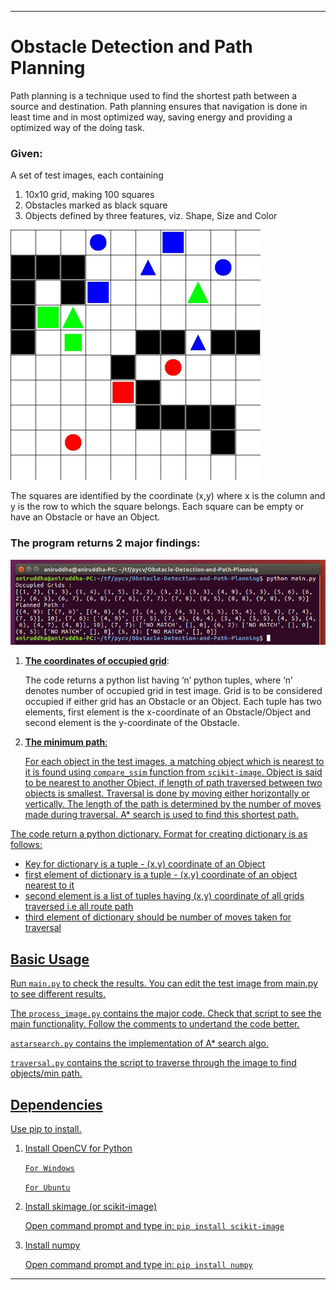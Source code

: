 <hr>

# Obstacle Detection and Path Planning
Path planning is a technique used to find the shortest path between a source and destination.
Path planning ensures that navigation is done in least time and in most optimized way, saving energy and providing a optimized way of the doing task.

### Given:

A set of test images, each containing

1. 10x10 grid, making 100 squares
2. Obstacles marked as black square
3. Objects defined by three features, viz. Shape, Size and Color 

<img src="https://github.com/sahooj105/Major-Project/blob/master/test_images/test_image4.jpg" width="400" height= "400" />

The squares are identified by the coordinate (x,y) where x is the column and y is the row to which the square belongs. Each square
can be empty or have an Obstacle or have an Object.

### The program returns 2 major findings:

<img src="https://github.com/sahooj105/Major-Project/blob/master/screenshot.png" />


1. <b><u>The coordinates of occupied grid</u></b>:

	The code returns a python list having ‘n’ python tuples, where ‘n’ denotes number of occupied grid in test image. Grid is to be considered occupied if either grid has an Obstacle or an Object. Each tuple has two elements, first element is the x-coordinate of an Obstacle/Object and second element is the y-coordinate of the Obstacle.

2. <b><u/>The minimum path<u/></b>:

	For each object in the test images, a matching object which is nearest to it is found using `compare_ssim` function from `scikit-image`. Object is said to be nearest to another Object, if length of path traversed between two objects is smallest. Traversal is done by moving either horizontally or vertically. The length of the path is determined by the number of moves made during traversal. [A* search](https://en.wikipedia.org/wiki/A*_search_algorithm) is used to find this shortest path.


The code return a python dictionary. Format for creating dictionary is as follows:
* Key for dictionary is a tuple - (x,y) coordinate of an Object
* first element of dictionary is a tuple - (x,y) coordinate of an object nearest to it
* second element is a list of tuples having (x,y) coordinate of all grids traversed i.e all route path
* third element of dictionary should be number of moves taken for traversal


## Basic Usage

Run `main.py` to check the results.
You can edit the test image from main.py to see different results.

The `process_image.py` contains the major code.
Check that script to see the main functionality.
Follow the comments to undertand the code better.

`astarsearch.py` contains the implementation of A* search algo. 

`traversal.py` contains the script to traverse through the image to find objects/min path. 

## Dependencies

[Use pip to install.](https://pypi.python.org/pypi/pip)

1.  Install OpenCV for Python

	[`For Windows`](http://docs.opencv.org/3.1.0/d5/de5/tutorial_py_setup_in_windows.html)

	[`For Ubuntu`](http://www.pyimagesearch.com/2015/06/22/install-opencv-3-0-and-python-2-7-on-ubuntu/)


2. Install skimage (or scikit-image)

	Open command prompt and type in:
	```pip install scikit-image```

3. Install numpy 

	Open command prompt and type in:
	```pip install numpy```


<hr>
